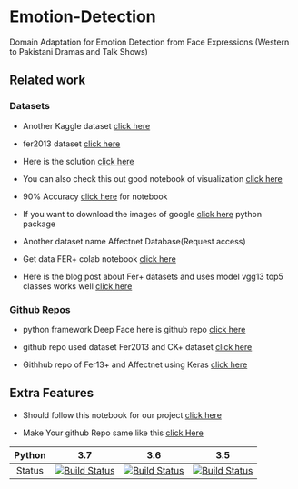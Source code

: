 # Emotion-Detection
Domain Adaptation for Emotion Detection from Face Expressions (Western to Pakistani Dramas and Talk Shows) 

## Related work 
### Datasets

* Another Kaggle dataset [click here](https://www.kaggle.com/jonathanoheix/face-expression-recognition-dataset)
* fer2013 dataset  [click here](https://www.kaggle.com/deadskull7/fer2013)
* Here is the solution [click here](https://github.com/gagan16/Emotion-Detection)

* You can also check this out good notebook of visualization [click here](https://www.kaggle.com/hujunnn/pytorch-fer-2013)

* 90% Accuracy [click here](https://www.kaggle.com/deadskull7/facreco-90-14-10-epochs) for notebook


* If you want to download the images of google [click here](https://pypi.org/project/google_images_download/) python package



* Another dataset name Affectnet Database(Request access)
* Get data FER+ colab notebook [click here](https://colab.research.google.com/drive/1Krp2hQUz5AGnnSJbp2dKSXefdfN6fQ4i#scrollTo=kkhtNTqldx9H)


* Here is the blog post about Fer+ datasets and uses model vgg13 top5 classes works well [click here ]( https://medium.com/@reachraktim/emotion-recognition-on-the-fer-dataset-using-pytorch-835ce93d52a5)




### Github Repos 
* python framework Deep Face here is github repo [click here](https://github.com/serengil/deepface)

* github repo used dataset Fer2013 and CK+ dataset [click here](https://github.com/WuJie1010/Facial-Expression-Recognition.Pytorch)

* Githhub repo of Fer13+ and Affectnet using Keras [click here](https://github.com/amirhossein-hkh/facial-expression-recognition)








## Extra Features

* Should follow this notebook for our project [click here](https://www.kaggle.com/jonathanoheix/face-expression-recognition-with-deep-learning)

* Make Your github Repo same like this [click Here](https://github.com/maelfabien/Multimodal-Emotion-Recognition)

| Python | 3.7 | 3.6 | 3.5 |
| :---: | :---: | :---: | :---: |
| Status | [![Build Status](https://travis-ci.com/timesler/facenet-pytorch.svg?branch=master)](https://travis-ci.com/timesler/facenet-pytorch) | [![Build Status](https://travis-ci.com/timesler/facenet-pytorch.svg?branch=master)](https://travis-ci.com/timesler/facenet-pytorch) | [![Build Status](https://travis-ci.com/timesler/facenet-pytorch.svg?branch=master)](https://travis-ci.com/timesler/facenet-pytorch) |
